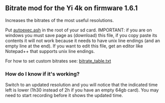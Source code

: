 ## Bitrate mod for the Yi 4k on firmware 1.6.1

Increases the bitrates of the most useful resolutions.

Put [autoexec.ash](https://github.com/irungentoo/Xiaomi_Yi_4k_Camera/raw/master/bitrate_mod/autoexec.ash) in the root of your sd card. IMPORTANT: if you are on windows you must save page as (download) this file, if you copy paste its contents it will not work because it needs to have unix line endings (and an empty line at the end). If you want to edit this file, get an editor like Notepad++ that supports unix line endings.

For how to set custom bitrates see: [bitrate_table.txt](../bitrate_table.txt)

### How do I know if it's working?

Switch to an updated resolution and you will notice that the indicated time left is lower (1h30 instead of 2h if you have an empty 64gb card). You may need to start recording before it shows the updated time.
